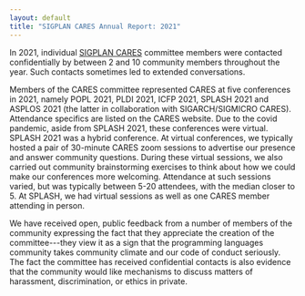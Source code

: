 ```yaml
---
layout: default
title: "SIGPLAN CARES Annual Report: 2021"
---
```

In 2021, individual [SIGPLAN CARES][cares] committee members were contacted confidentially by between 2 and 10 community members throughout the year.  Such contacts sometimes led to extended conversations.

Members of the CARES committee represented CARES at five conferences in 2021, namely POPL 2021, PLDI 2021, ICFP 2021, SPLASH 2021 and ASPLOS 2021 (the latter in collaboration with SIGARCH/SIGMICRO CARES).  Attendance specifics are listed on the CARES website.   Due to the covid pandemic, aside from SPLASH 2021, these conferences were virtual.  SPLASH 2021 was a hybrid conference.  At virtual conferences, we typically hosted a pair of 30-minute CARES zoom sessions to advertise our presence and answer community questions.  During these virtual sessions, we also carried out community brainstorming exercises to think about how we could make our conferences more welcoming.  Attendance at such sessions varied, but was typically between 5-20 attendees, with the median closer to 5.  At SPLASH, we had virtual sessions as well as one CARES member attending in person.

We have received open, public feedback from a number of members of the community expressing the fact that they appreciate the creation of the committee---they view it as a sign that the programming languages community takes community climate and our code of conduct seriously.  The fact the committee has received confidential contacts is also evidence that the community would like mechanisms to discuss matters of harassment, discrimination, or ethics in private.

[cares]: /Cares/
